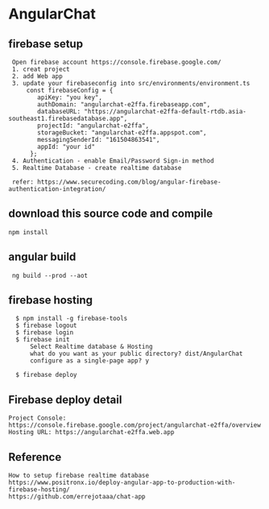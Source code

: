 # AngularChat

## firebase setup
     Open firebase account https://console.firebase.google.com/
     1. creat project
     2. add Web app
     3. update your firebaseconfig into src/environments/environment.ts
         const firebaseConfig = {
            apiKey: "you key",
            authDomain: "angularchat-e2ffa.firebaseapp.com",
            databaseURL: "https://angularchat-e2ffa-default-rtdb.asia-southeast1.firebasedatabase.app",
            projectId: "angularchat-e2ffa",
            storageBucket: "angularchat-e2ffa.appspot.com",
            messagingSenderId: "161504863541",
            appId: "your id"
          };
     4. Authentication - enable Email/Password Sign-in method
     5. Realtime Database - create realtime database

     refer: https://www.securecoding.com/blog/angular-firebase-authentication-integration/

## download this source code and compile
    npm install

## angular build
     ng build --prod --aot

## firebase hosting
      $ npm install -g firebase-tools
      $ firebase logout
      $ firebase login
      $ firebase init
          Select Realtime database & Hosting
          what do you want as your public directory? dist/AngularChat
          configure as a single-page app? y

      $ firebase deploy

## Firebase deploy detail

    Project Console: https://console.firebase.google.com/project/angularchat-e2ffa/overview
    Hosting URL: https://angularchat-e2ffa.web.app

## Reference
    How to setup firebase realtime database
    https://www.positronx.io/deploy-angular-app-to-production-with-firebase-hosting/
    https://github.com/errejotaaa/chat-app
